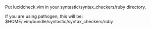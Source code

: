 Put lucidcheck.vim in your syntastic/syntax_checkers/ruby directory.

If you are using pathogen, this will be:
    $HOME/.vim/bundle/syntastic/syntax_checkers/ruby
